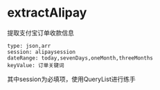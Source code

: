 # extractAlipay

提取支付宝订单收款信息

```
type: json,arr
session: alipaysession
dateRange: today,sevenDays,oneMonth,threeMonths
keyValue: 订单关键词
```

其中session为必填项，使用QueryList进行练手
